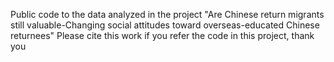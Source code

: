 Public code to the data analyzed in the project "Are Chinese return migrants still valuable-Changing social attitudes toward overseas-educated Chinese returnees"
Please cite this work if you refer the code in this project, thank you
